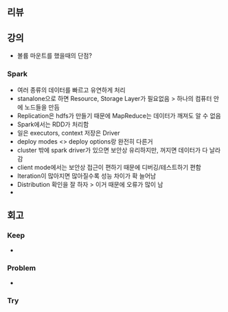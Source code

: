 ## 리뷰
  
## 강의
- 볼륨 마운트를 했을때의 단점?

### Spark
- 여러 종류의 데이터를 빠르고 유연하게 처리
- stanalone으로 하면 Resource, Storage Layer가 필요없음 > 하나의 컴퓨터 안에 노드들을 만듬
- Replication은 hdfs가 만들기 때문에 MapReduce는 데이터가 깨져도 알 수 없음
- Spark에서는 RDD가 처리함
- 일은 executors, context 저장은 Driver
- deploy modes <> deploy options랑 완전히 다른거
- cluster 밖에 spark driver가 있으면 보안상 유리하지만, 꺼지면 데이터가 다 날라감
- client mode에서는 보안상 접근이 편하기 때문에 디버깅/테스트하기 편함
- Iteration이 많아지면 많아질수록 성능 차이가 확 늘어남
- Distribution 확인을 잘 하자 > 이거 때문에 오류가 많이 남
- 

## 회고
  
### Keep
- 

### Problem
- 

### Try
